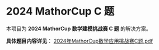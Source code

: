# 2024 MathorCup C 题


本项目为 **2024 MathorCup 数学建模挑战赛 C 题** 的解决方案。

**具体题目内容详见：**
[2024年MathorCup数学应用挑战赛C题.pdf](https://github.com/Yookyhou/M_M_2024MathorcupC/blob/main/2024%E5%B9%B4MathorCup%E6%95%B0%E5%AD%A6%E5%BA%94%E7%94%A8%E6%8C%91%E6%88%98%E8%B5%9BC%E9%A2%98.pdf)
